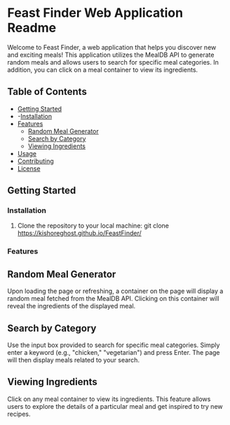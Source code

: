 # Feast Finder Web Application Readme

Welcome to Feast Finder, a web application that helps you discover new and exciting meals! This application utilizes the MealDB API to generate random meals and allows users to search for specific meal categories. In addition, you can click on a meal container to view its ingredients.

## Table of Contents
- [Getting Started](#getting-started)
-   -[Installation](#installation)
- [Features](#features)
  - [Random Meal Generator](#random-meal-generator)
  - [Search by Category](#search-by-category)
  - [Viewing Ingredients](#viewing-ingredients)
- [Usage](#usage)
- [Contributing](#contributing)
- [License](#license)

## Getting Started

### Installation
1. Clone the repository to your local machine:
    git clone https://kishoreghost.github.io/FeastFinder/

### Features
  ## Random Meal Generator
  Upon loading the page or refreshing, a container on the page will display a random meal fetched from the MealDB API. Clicking on this container will reveal the ingredients of the       displayed meal.

  ## Search by Category
  Use the input box provided to search for specific meal categories. Simply enter a keyword (e.g., "chicken," "vegetarian") and press Enter. The page will then display meals related to   your search.

  ## Viewing Ingredients
  Click on any meal container to view its ingredients. This feature allows users to explore the details of a particular meal and get inspired to try new recipes.
